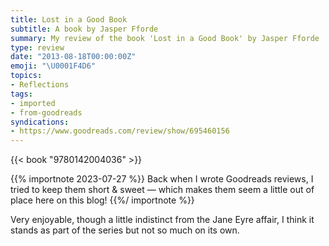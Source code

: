 ```yaml
---
title: Lost in a Good Book
subtitle: A book by Jasper Fforde
summary: My review of the book 'Lost in a Good Book' by Jasper Fforde
type: review
date: "2013-08-18T00:00:00Z"
emoji: "\U0001F4D6"
topics:
- Reflections
tags:
- imported
- from-goodreads
syndications:
- https://www.goodreads.com/review/show/695460156
---
```

{{< book "9780142004036" >}}

{{% importnote 2023-07-27 %}}
Back when I wrote Goodreads reviews, I tried to keep them short & sweet — which makes them seem a little out of place here on this blog!
{{%/ importnote %}}

Very enjoyable, though a little indistinct from the Jane Eyre affair, I think it stands as part of the series but not so much on its own.
